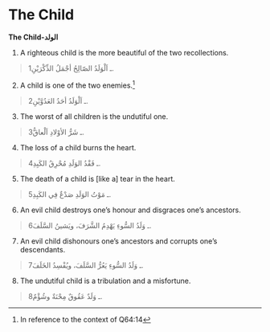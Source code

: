 The Child
=========

**The Child-الولد**

1. A righteous child is the more beautiful of the two recollections.

> 1ـ اَلْوَلَدُ الصّالِحُ أجْمَلُ الذِّكْرَيْنِ.

2. A child is one of the two enemies.[^1]

> 2ـ اَلْوَلَدُ أحَدُ العَدُوَّيْنِ.

3. The worst of all children is the undutiful one.

> 3ـ شَرُّ الأوْلادِ اَلْعاقُّ.

4. The loss of a child burns the heart.

> 4ـ فَقْدُ الوَلَدِ مُحْرِقُ الكَبِدِ.

5. The death of a child is [like a] tear in the heart.

> 5ـ مَوْتُ الوَلَدِ صَدْعٌ فِي الكَبِدِ.

6. An evil child destroys one’s honour and disgraces one’s ancestors.

> 6ـ وَلَدُ السُّوءِ يَهْدِمُ الشَّرَفَ، ويَشينُ السَّلَفَ.

7. An evil child dishonours one’s ancestors and corrupts one’s
descendants.

> 7ـ وَلَدُ السُّوءِ يَعُرُّ السَّلَفَ، ويُفْسِدُ الخَلَفَ.

8. The undutiful child is a tribulation and a misfortune.

> 8ـ وَلَدٌ عَقُوقٌ مِحْنَةٌ وشُؤْمٌ.

[^1]: In reference to the context of Q64:14


